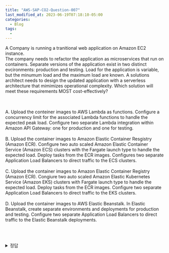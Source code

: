 ```yaml
---
title: "AWS-SAP-CO2-Question-007"
last_modified_at: 2023-06-19T07:18:10-05:00
categories:
  - Blog
tags:
  - 
---
```


A Company is running a tranitional web application on Amazon EC2 instance.  
The company needs to refactor the application as microservices that run on containers.
Separate versions of the application exist in two distinct evcironments: production and testing.
Load for the application is variable, but the minumum load and the maximum load are known.
A solutions architect needs to design the updated application with a serverless architecture that mimimizes operational complexity.
Which solution will meet these requirements MOST cost-effectively?

<br/><br/>
A. Upload the conteiner images to AWS Lambda as functions. Configure a concurrency limit for the associated Lambda functions to handle the expected peak load. Configure two separate Lambda integration within Amazon API Gateway: one for production and one for testing.  
<br/>
B. Upload the container images to Amazon Elastic Container Resgistry (Amazon ECR). Configure two auto scaled Amazon Elastic Container Service (Amazon ECS) clusters with the Fargate launch type to handle the expected load. Deploy tasks from the ECR images. Configures two separate Application Load Balancers to direct traffic to the ECS clusters.  
<br/>
C. Upload the container images to Amazon Elastic Container Registry (Amazon ECR). Congiure two auto scaled Amazon Elastic Kubernetes Service (Amazon EKS) clusters with Fargate launch type to handle the expected load. Deploy tasks from the ECR images. Configure two separate Application Load Balancers to direct traffic to the EKS clusters.  
<br/>
D. Upload the container images to AWS Elastic Beanstalk. In Elastic Beanstalk, create separate environments and deployments for production and testing. Configure two separate Application Load Balancers to direct traffic to the Elastic Beanstalk deployments.

<br/><br/>
<details>
  <summary>정답</summary>
  B (79%)<br/>
  A, B, C가 모두 working 가능한 것인데, 비용 측면만 보면 A가 가장 저렴함 (비용측면: A < B < C)  
  하지만 문제 사이트 커뮤니티에서는 B를 정답으로 추천하는 사람이 가장 많음  
  -> A는 문제를 만족하기 힘들다는 의견도 있음 (Lambda function으로 어플리케이션을 통째로 구현하기에는 무리가 따를 수도)  
</deatils>
